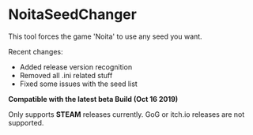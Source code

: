 # NoitaSeedChanger
This tool forces the game 'Noita' to use any seed you want.

Recent changes:

* Added release version recognition
* Removed all .ini related stuff
* Fixed some issues with the seed list


**Compatible with the latest beta Build (Oct 16 2019)**

Only supports **STEAM** releases currently. GoG or itch.io releases are not supported.
